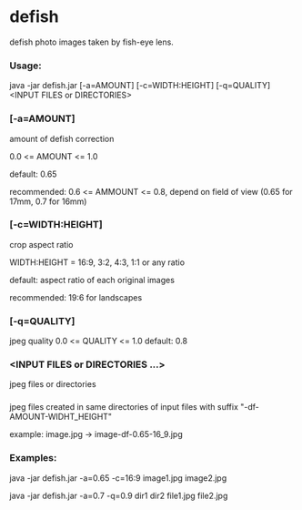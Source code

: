 # defish
defish photo images taken by fish-eye lens.

### Usage:
java -jar defish.jar [-a=AMOUNT] [-c=WIDTH:HEIGHT] [-q=QUALITY] &lt;INPUT FILES or DIRECTORIES&gt;

### [-a=AMOUNT]
amount of defish correction

0.0 <= AMOUNT <= 1.0

default: 0.65

recommended: 0.6 <= AMMOUNT <= 0.8, depend on field of view (0.65 for 17mm, 0.7 for 16mm)


  
### [-c=WIDTH:HEIGHT]
crop aspect ratio

WIDTH:HEIGHT = 16:9, 3:2, 4:3, 1:1 or any ratio

default: aspect ratio of each original images

recommended: 19:6 for landscapes
    
### [-q=QUALITY]
jpeg quality
0.0 <= QUALITY <= 1.0
default: 0.8
    
### <INPUT FILES or DIRECTORIES ...>
jpeg files or directories
  
### <OUTPUT FILES>
jpeg files created in same directories of input files with suffix "-df-AMOUNT-WIDHT_HEIGHT"

example: image.jpg -> image-df-0.65-16_9.jpg
  
### Examples:
java -jar defish.jar -a=0.65 -c=16:9 image1.jpg image2.jpg

java -jar defish.jar -a=0.7 -q=0.9 dir1 dir2 file1.jpg file2.jpg

